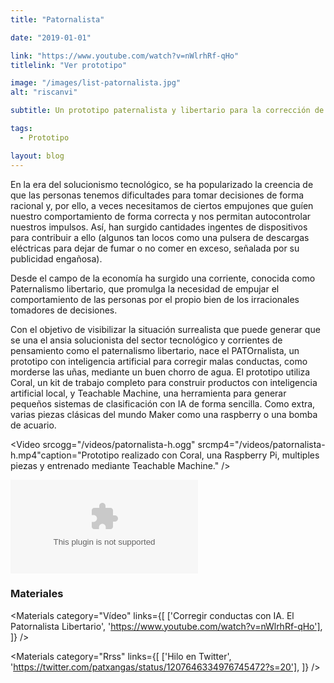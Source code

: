 ```yaml
---
title: "Patornalista"

date: "2019-01-01"

link: "https://www.youtube.com/watch?v=nWlrhRf-qHo"
titlelink: "Ver prototipo"

image: "/images/list-patornalista.jpg"
alt: "riscanvi"

subtitle: Un prototipo paternalista y libertario para la corrección de conductas

tags:
  - Prototipo

layout: blog
---
```


<script>
  import Link from "$lib/components/Link/link.svelte";
  import ArrowLink from "$lib/icons/ArrowLink.svelte";
  import Image from "$lib/image/Image.svelte";
  import ImageRow from "$lib/layout/ImageRow/ImageRow.svelte";
  import Embed from "$lib/components/Embed/Embed.svelte";
  import Materials from "$lib/components/Materials/Materials.svelte";
  import Video from "$lib/components/Video/Video.svelte";
</script>

En la era del solucionismo tecnológico, se ha popularizado la creencia de que las personas tenemos dificultades para tomar decisiones de forma racional y, por ello, a veces necesitamos de ciertos empujones que guíen nuestro comportamiento de forma correcta y nos permitan autocontrolar nuestros impulsos. Así, han surgido cantidades ingentes de dispositivos para contribuir a ello (algunos tan locos como una pulsera de descargas eléctricas para dejar de fumar o no comer en exceso, señalada por su publicidad engañosa).

Desde el campo de la economía ha surgido una corriente, conocida como Paternalismo libertario, que promulga la necesidad de empujar el comportamiento de las personas por el propio bien de los irracionales tomadores de decisiones.

Con el objetivo de visibilizar la situación surrealista que puede generar que se una el ansia solucionista del sector tecnológico y corrientes de pensamiento como el paternalismo libertario, nace el PATOrnalista, un prototipo con inteligencia artificial para corregir malas conductas, como morderse las uñas, mediante un buen chorro de agua. El prototipo utiliza Coral, un kit de trabajo completo para construir productos con inteligencia artificial local, y Teachable Machine, una herramienta para generar pequeños sistemas de clasificación con IA de forma sencilla. Como extra, varias piezas clásicas del mundo Maker como una raspberry o una bomba de acuario.

<Video srcogg="/videos/patornalista-h.ogg" srcmp4="/videos/patornalista-h.mp4"caption="Prototipo realizado con Coral, una Raspberry Pi, multiples piezas y entrenado mediante Teachable Machine." />

<Embed type="youtube" src="https://www.youtube.com/embed/nWlrhRf-qHo" styles="mt-34" />

### Materiales

<Materials category="Vídeo" links={[
['Corregir conductas con IA. El Patornalista Libertario', 'https://www.youtube.com/watch?v=nWlrhRf-qHo'],
]}
/>

<Materials category="Rrss" links={[
['Hilo en Twitter', 'https://twitter.com/patxangas/status/1207646334976745472?s=20'],
]}
/>
